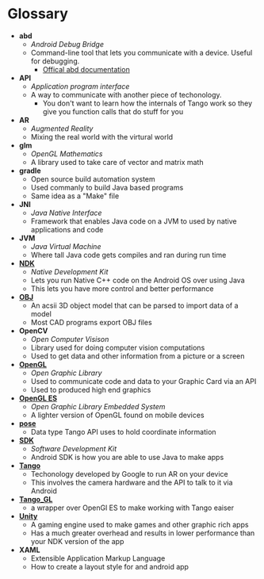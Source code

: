 # Glossary

* **abd**
    * *Android Debug Bridge*
    * Command-line tool that lets you communicate with a device. Useful for debugging.
        * [Offical abd documentation](https://developer.android.com/studio/command-line/adb.html)
* **API**
    * *Application program interface*
    * A way to communicate with another piece of techonology.
        * You don't want to learn how the internals of Tango work so they give you function calls that do stuff for you
* **AR**
    * *Augmented Reality*
    * Mixing the real world with the virtural world
* **glm**
    * *OpenGL Mathematics*
    * A library used to take care of vector and matrix math    
* **gradle**
    * Open source build automation system 
    * Used commanly to build Java based programs
    * Same idea as a "Make" file
* **JNI**
    * *Java Native Interface*
    * Framework that enables Java code on a JVM to used by native applications and code
* **JVM**
    * *Java Virtual Machine*
    * Where tall Java code gets compiles and ran during run time
* **[NDK](./Section_01_NDK)**
    * *Native Development Kit*
    * Lets you run Native C++ code on the Android OS over using Java
    * This lets you have more control and better performance
* **[OBJ](./Section_02_Graphics/Tutorials/Chapter_04.md)**
    * An acsii 3D object model that can be parsed to import data of a model
    * Most CAD programs export OBJ files
* **OpenCV**
    * *Open Computer Visison*
    * Library used for doing computer vision computations
    * Used to get data and other information from a picture or a screen
* **[OpenGL](./Section_02_Graphics/Tutorials/Chapter_01.md)**
    * *Open Graphic Library*
    * Used to communicate code and data to your Graphic Card via an API
    * Used to produced high end graphics
* **[OpenGL ES](./Section_02_Graphics/Tutorials/Chapter_01.md)**
    * *Open Graphic Library Embedded System*
    * A lighter version of OpenGL found on mobile devices
* **[pose](./Section_03_Tango/Tutorials/Chapter_06.md)**
    * Data type Tango API uses to hold coordinate information
* **[SDK](https://developers.google.com/tango/apis/java/)**
    * *Software Development Kit*
    * Android SDK is how you are able to use Java to make apps
* **[Tango](https://developers.google.com/tango/)**
    * Techonology developed by Google to run AR on your device 
    * This involves the camera hardware and the API to talk to it via Android
* **[Tango_GL](https://github.com/sjfricke/tango_gl)**
    * a wrapper over OpenGl ES to make working with Tango eaiser   
* **[Unity](https://developers.google.com/tango/apis/unity/)**
    * A gaming engine used to make games and other graphic rich apps
    * Has a much greater overhead and results in lower performance than your NDK version of the app
* **XAML**
    * Extensible Application Markup Language
    * How to create a layout style for and android app